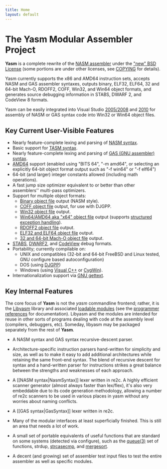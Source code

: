 ```yaml
---
title: Home
layout: default
---
```


The Yasm Modular Assembler Project
==================================

**Yasm** is a complete rewrite of the [NASM assembler](http://nasm.sf.net/)
under the ["new" BSD License]({{site.git}}/BSD.txt) (some portions are under
other licenses, see [COPYING]({{site.git}}/COPYING) for details).

Yasm currently supports the x86 and AMD64 instruction sets, accepts NASM and
GAS assembler syntaxes, outputs binary, ELF32, ELF64, 32 and 64-bit Mach-O,
RDOFF2, COFF, Win32, and Win64 object formats, and generates source debugging
information in STABS, DWARF 2, and CodeView 8 formats.

Yasm can be easily integrated into Visual Studio
[2005/2008]({{site.wiki}}/VisualStudio2005) and
[2010]({{site.manual}}/vsyasm.html) for assembly of NASM or GAS syntax code
into Win32 or Win64 object files.

Key Current User-Visible Features
---------------------------------

* Nearly feature-complete lexing and parsing of [NASM syntax]({{site.wiki}}/NasmSyntax).
* Basic support for [TASM syntax]({{site.wiki}}/TasmSyntax).
* Nearly feature-complete lexing and parsing of [GAS (GNU assembler) syntax]({{site.wiki}}/GasSyntax).
* [AMD64]({{site.wiki}}/AMD64) support (enabled using "BITS 64", "-m amd64", or selecting an explicitly 64-bit object format output such as "-f win64" or "-f elf64")
* 64-bit (and larger) integer constants allowed (including math operations).
* A fast jump size optimizer equivalent to or better than other assemblers'' multi-pass optimizers.
* Support for multiple object formats:
   * [Binary object file]({{site.wiki}}/BinaryObject) output (NASM style).
   * [COFF object file]({{site.wiki}}/CoffObject) output, for use with DJGPP.
   * [Win32 object file]({{site.wiki}}/Win32Object) output.
   * [Win64/AMD64 aka "x64" object file]({{site.wiki}}/Win64Object) output
     (supports [structured exception handling]({{site.manual}}/objfmt-win64-exception.html)).
   * [RDOFF2 object file]({{site.wiki}}/RdfObject) output.
   * [ELF32 and ELF64 object file]({{site.wiki}}/ElfObject) output.
   * [32 and 64-bit Mach-O object file]({{site.wiki}}/MachObject) output.
* [STABS]({{site.wiki}}/StabsDebug), [DWARF2]({{site.wiki}}/Dwarf2Debug), and [CodeView]({{site.wiki}}/CodeViewDebug) debug formats.
* Portability; currently compilable on:
   * UNIX and compatibles (32-bit and 64-bit FreeBSD and Linux tested, GNU configure based autoconfiguration)
   * DOS (using [DJGPP](http://www.delorie.com/djgpp/))
   * Windows (using [Visual C++](http://msdn.microsoft.com/vstudio/) or [CygWin](http://www.cygwin.com/)).
* Internationalization support via [GNU gettext](http://www.gnu.org/software/gettext/gettext.html).

Key Internal Features
---------------------

The core focus of **Yasm** is not the *yasm* commandline frontend; rather, it
is the [Libyasm]({{site.wiki}}/Libyasm) library and associated [loadable
modules]({{site.wiki}}/LoadableModules) (see the [programmer
references]({{site.wiki}}/ProgrammerReferences) for documentation).  Libyasm
and the modules are intended for reuse in other sorts of programs dealing with
code at the assembly level (compilers, debuggers, etc). Someday, libyasm may be
packaged separately from the rest of **Yasm**.

* A NASM syntax and GAS syntax recursive-descent parser.

* Architecture-specific instruction parsers hand-written for simplicity and
size, as well as to make it easy to add additional architectures while
retaining the same front-end syntax. The blend of recursive descent for syntax
and a hand-written parser for instructions strikes a great balance between the
strengths and weaknesses of each approach.

* A [[NASM syntax|NasmSyntax]] lexer written in re2c. A highly efficient
scanner generator (almost always faster than lex/flex), it's also very
embeddable due to its code generation methodology, allowing a number of re2c
scanners to be used in various places in yasm without any worries about naming
conflicts.

* A [[GAS syntax|GasSyntax]] lexer written in re2c.

* Many of the modular interfaces at least superficially finished. This is still
an area that needs a lot of work.

* A small set of portable equivalents of useful functions that are standard on
some systems (detected via configure), such as the
[queue(3)](http://www.freebsd.org/cgi/man.cgi?query=queue&sektion=3) set of
functions, strdup,
[strcasecmp](http://www.freebsd.org/cgi/man.cgi?query=strcasecmp&sektion=3),
and [mergesort](http://www.freebsd.org/cgi/man.cgi?query=mergesort&sektion=3).

* A decent (and growing) set of assembler test input files to test the entire
assembler as well as specific modules. 


